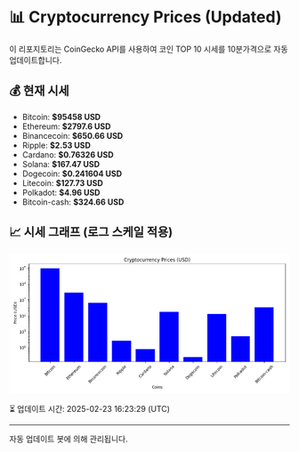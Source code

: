 
# 📊 Cryptocurrency Prices (Updated)

이 리포지토리는 CoinGecko API를 사용하여 코인 TOP 10 시세를 10분가격으로 자동 업데이트합니다.

## 💰 현재 시세
- Bitcoin: **$95458 USD**
- Ethereum: **$2797.6 USD**
- Binancecoin: **$650.66 USD**
- Ripple: **$2.53 USD**
- Cardano: **$0.76326 USD**
- Solana: **$167.47 USD**
- Dogecoin: **$0.241604 USD**
- Litecoin: **$127.73 USD**
- Polkadot: **$4.96 USD**
- Bitcoin-cash: **$324.66 USD**

## 📈 시세 그래프 (로그 스케일 적용)
![Crypto Prices](crypto_prices.png)

⏳ 업데이트 시간: 2025-02-23 16:23:29 (UTC)

---
자동 업데이트 봇에 의해 관리됩니다.
